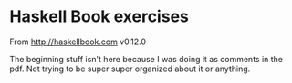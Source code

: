 # Haskell Book exercises

From http://haskellbook.com v0.12.0

The beginning stuff isn't here because I was doing it as comments in the pdf. Not trying to be super super organized about it or anything.
